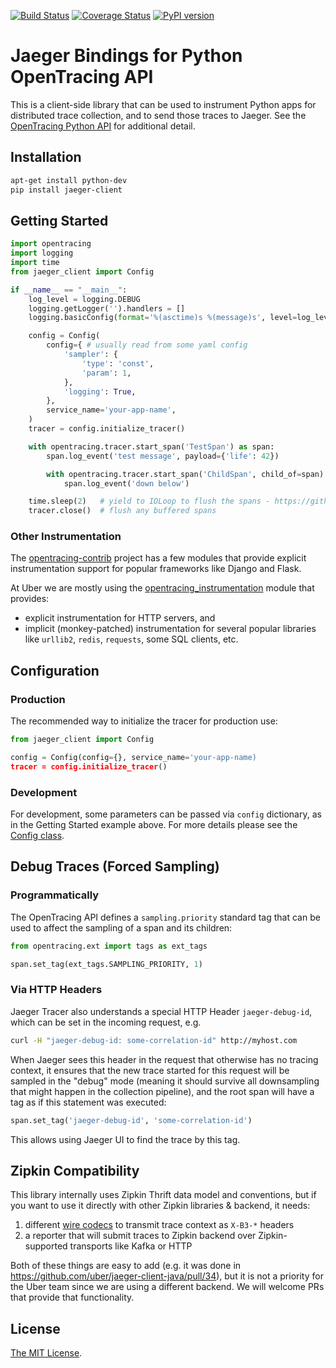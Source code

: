 [![Build Status][ci-img]][ci] [![Coverage Status][cov-img]][cov] [![PyPI version][pypi-img]][pypi]

# Jaeger Bindings for Python OpenTracing API 

This is a client-side library that can be used to instrument Python apps 
for distributed trace collection, and to send those traces to Jaeger.
See the [OpenTracing Python API](https://github.com/opentracing/opentracing-python)
for additional detail.

## Installation

```bash
apt-get install python-dev
pip install jaeger-client
```

## Getting Started

```python
import opentracing
import logging
import time
from jaeger_client import Config

if __name__ == "__main__":
    log_level = logging.DEBUG
    logging.getLogger('').handlers = []
    logging.basicConfig(format='%(asctime)s %(message)s', level=log_level)

    config = Config(
        config={ # usually read from some yaml config
            'sampler': {
                'type': 'const',
                'param': 1,
            },
            'logging': True,
        },  
        service_name='your-app-name',
    )
    tracer = config.initialize_tracer()

    with opentracing.tracer.start_span('TestSpan') as span:
        span.log_event('test message', payload={'life': 42})

        with opentracing.tracer.start_span('ChildSpan', child_of=span) as child_span:
            span.log_event('down below')

    time.sleep(2)   # yield to IOLoop to flush the spans - https://github.com/uber/jaeger-client-python/issues/50
    tracer.close()  # flush any buffered spans
```

### Other Instrumentation

The [opentracing-contrib](https://github.com/opentracing-contrib) project has a few modules that provide explicit instrumentation support for popular frameworks like Django and Flask.

At Uber we are mostly using the [opentracing_instrumentation](https://github.com/uber-common/opentracing-python-instrumentation) module that provides:
  * explicit instrumentation for HTTP servers, and
  * implicit (monkey-patched) instrumentation for several popular libraries like `urllib2`, `redis`, `requests`, some SQL clients, etc.

## Configuration

### Production

The recommended way to initialize the tracer for production use:

```python
from jaeger_client import Config

config = Config(config={}, service_name='your-app-name)
tracer = config.initialize_tracer()
```

### Development

For development, some parameters can be passed via `config` dictionary, as in the Getting Started example above. For more details please see the [Config class](jaeger_client/config.py).

## Debug Traces (Forced Sampling)

### Programmatically

The OpenTracing API defines a `sampling.priority` standard tag that
can be used to affect the sampling of a span and its children:

```python
from opentracing.ext import tags as ext_tags

span.set_tag(ext_tags.SAMPLING_PRIORITY, 1)
```

### Via HTTP Headers

Jaeger Tracer also understands a special HTTP Header `jaeger-debug-id`,
which can be set in the incoming request, e.g.

```sh
curl -H "jaeger-debug-id: some-correlation-id" http://myhost.com
```

When Jaeger sees this header in the request that otherwise has no
tracing context, it ensures that the new trace started for this
request will be sampled in the "debug" mode (meaning it should survive
all downsampling that might happen in the collection pipeline), and
the root span will have a tag as if this statement was executed:

```python
span.set_tag('jaeger-debug-id', 'some-correlation-id')
```

This allows using Jaeger UI to find the trace by this tag.

## Zipkin Compatibility

This library internally uses Zipkin Thrift data model and conventions, 
but if you want to use it directly with other Zipkin libraries & backend, 
it needs:
  1. different [wire codecs](./jaeger_client/codecs.py) to transmit 
     trace context as `X-B3-*` headers
  2. a reporter that will submit traces to Zipkin backend over Zipkin-supported 
     transports like Kafka or HTTP

Both of these things are easy to add (e.g. it was done in https://github.com/uber/jaeger-client-java/pull/34), 
but it is not a priority for the Uber team since we are using a different backend.
We will welcome PRs that provide that functionality.

## License

[The MIT License](LICENSE).

[ci-img]: https://travis-ci.org/uber/jaeger-client-python.svg?branch=master
[ci]: https://travis-ci.org/uber/jaeger-client-python
[cov-img]: https://coveralls.io/repos/uber/jaeger-client-python/badge.svg?branch=master
[cov]: https://coveralls.io/github/uber/jaeger-client-python?branch=master
[pypi-img]: https://badge.fury.io/py/jaeger-client.svg
[pypi]: https://badge.fury.io/py/jaeger-client
